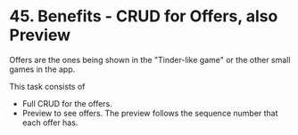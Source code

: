 # 45. Benefits - CRUD for Offers, also Preview
Offers are the ones being shown in the "Tinder-like game" or the other small games in the app. 

This task consists of 
- Full CRUD for the offers.
- Preview to see offers. The preview follows the sequence number that each offer has.
